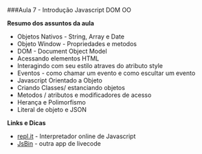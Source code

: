 ###Aula 7 - Introdução Javascript DOM OO

**Resumo dos assuntos da aula**

- Objetos Nativos - String, Array e Date 
- Objeto Window - Propriedades e metodos
- DOM - Document Object Model
- Acessando elementos HTML
- Interagindo com seu estilo atraves do atributo style
- Eventos - como chamar um evento e como escultar um evento
- Javascript Orientado a Objeto
- Criando Classes/ estanciando objetos
- Metodos / atributos e modificadores de acesso
- Herança e Polimorfismo
- Literal de objeto e JSON


**Links e Dicas**

- [repl.it](http://repl.it/) - Interpretador online de Javascript
- [JsBin](http://jsbin.com/) - outra app de livecode
